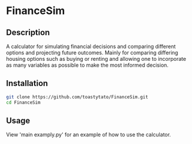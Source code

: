 # FinanceSim

## Description
A calculator for simulating financial decisions and comparing different options and projecting future outcomes. Mainly for comparing differing housing options such as buying or renting and allowing one to incorporate as many variables as possible to make the most informed decision. 


## Installation

```bash
git clone https://github.com/toastytato/FinanceSim.git
cd FinanceSim
```

## Usage
View 'main examply.py' for an example of how to use the calculator.
